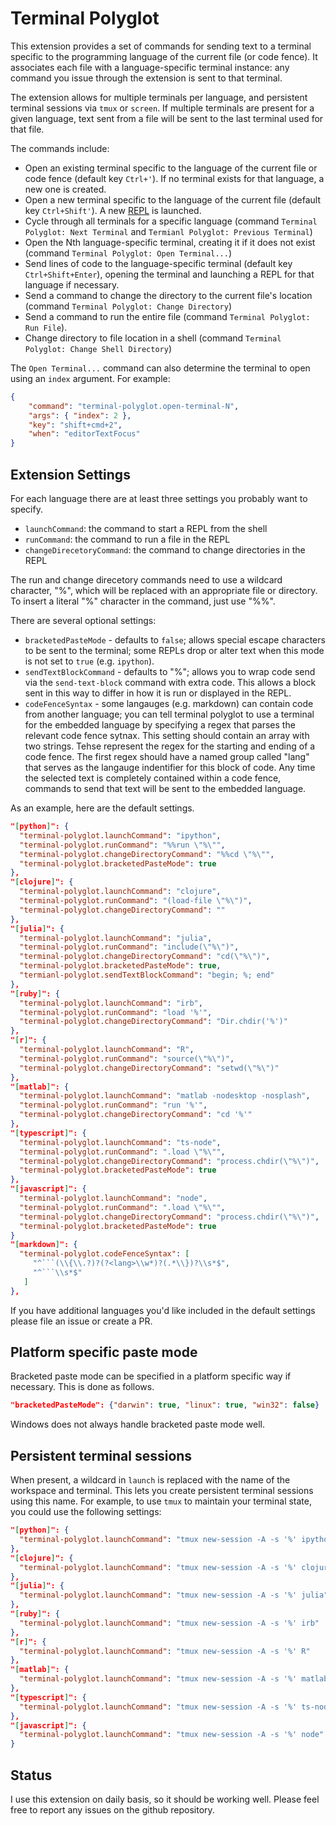 # Terminal Polyglot

This extension provides a set of commands for sending text to a terminal
specific to the programming language of the current file (or code fence). It associates each
file with a language-specific terminal instance: any command you issue through
the extension is sent to that terminal.

The extension allows for multiple terminals per language, and persistent
terminal sessions via `tmux` or `screen`. If multiple terminals are present for
a given language, text sent from a file will be sent to the last terminal
used for that file.

The commands include:

* Open an existing terminal specific to the language of the current file or code fence (default key `Ctrl+'`). If no terminal exists for that language, a new one is created.
* Open a new terminal specific to the language of the current file (default key `Ctrl+Shift'`). A new [REPL](https://en.wikipedia.org/wiki/Read%E2%80%93eval%E2%80%93print_loop) is launched.
* Cycle through all terminals for a specific language (command `Terminal Polyglot: Next Terminal` and `Termianl Polyglot: Previous Terminal`)
* Open the Nth language-specific terminal, creating it if it does not exist (command `Terminal Polyglot: Open Terminal...`)
* Send lines of code to the language-specific terminal (default key `Ctrl+Shift+Enter`), opening the terminal and launching a REPL for that language if necessary.
* Send a command to change the directory to the current file's location (command `Terminal Polyglot: Change Directory`)
* Send a command to run the entire file (command `Terminal Polyglot: Run File`).
* Change directory to file location in a shell (command `Terminal Polyglot: Change Shell Directory`)

The `Open Terminal...` command can also determine the terminal to open using an `index` argument. For example:

```json
{
    "command": "terminal-polyglot.open-terminal-N",
    "args": { "index": 2 },
    "key": "shift+cmd+2",
    "when": "editorTextFocus"
}
```

## Extension Settings

For each language there are at least three settings you probably want to specify.

- `launchCommand`: the command to start a REPL from the shell
- `runCommand`: the command to run a file in the REPL
- `changeDirecetoryCommand`: the command to change directories in the REPL

The run and change direcetory commands need to use a wildcard character, "%", which will be
replaced with an appropriate file or directory. To insert a literal "%" character in the
command, just use "%%".

There are several optional settings:

- `bracketedPasteMode` - defaults to `false`; allows special escape characters
to be sent to the terminal; some REPLs drop or alter text when this mode is not
set to `true` (e.g. `ipython`).
- `sendTextBlockCommand` - defaults to "%"; allows you to wrap code send via the
  `send-text-block` command with extra code. This allows a block sent in this way to differ
  in how it is run or displayed in the REPL.
- `codeFenceSyntax` - some langauges (e.g. markdown) can contain code from another language;
you can tell terminal polyglot to use a terminal for the embedded language by specifying
a regex that parses the relevant code fence sytnax. This setting should contain an array with two strings. Tehse represent the regex for the starting and ending of a code fence. The first regex should have a named group called "lang" that serves as the langauge indentifier for this block of code. Any time the selected text is completely contained within a code fence, commands to send that text will be sent to the embedded language.

As an example, here are the default settings.

```json
"[python]": {
  "terminal-polyglot.launchCommand": "ipython",
  "terminal-polyglot.runCommand": "%%run \"%\"",
  "terminal-polyglot.changeDirectoryCommand": "%%cd \"%\"",
  "terminal-polyglot.bracketedPasteMode": true
},
"[clojure]": {
  "terminal-polyglot.launchCommand": "clojure",
  "terminal-polyglot.runCommand": "(load-file \"%\")",
  "terminal-polyglot.changeDirectoryCommand": ""
},
"[julia]": {
  "terminal-polyglot.launchCommand": "julia",
  "terminal-polyglot.runCommand": "include(\"%\")",
  "terminal-polyglot.changeDirectoryCommand": "cd(\"%\")",
  "terminal-polyglot.bracketedPasteMode": true,
  "termianl-polyglot.sendTextBlockCommand": "begin; %; end"
},
"[ruby]": {
  "terminal-polyglot.launchCommand": "irb",
  "terminal-polyglot.runCommand": "load '%'",
  "terminal-polyglot.changeDirectoryCommand": "Dir.chdir('%')"
},
"[r]": {
  "terminal-polyglot.launchCommand": "R",
  "terminal-polyglot.runCommand": "source(\"%\")",
  "terminal-polyglot.changeDirectoryCommand": "setwd(\"%\")"
},
"[matlab]": {
  "terminal-polyglot.launchCommand": "matlab -nodesktop -nosplash",
  "terminal-polyglot.runCommand": "run '%'",
  "terminal-polyglot.changeDirectoryCommand": "cd '%'"
},
"[typescript]": {
  "terminal-polyglot.launchCommand": "ts-node",
  "terminal-polyglot.runCommand": ".load \"%\"",
  "terminal-polyglot.changeDirectoryCommand": "process.chdir(\"%\")",
  "terminal-polyglot.bracketedPasteMode": true
},
"[javascript]": {
  "terminal-polyglot.launchCommand": "node",
  "terminal-polyglot.runCommand": ".load \"%\"",
  "terminal-polyglot.changeDirectoryCommand": "process.chdir(\"%\")",
  "terminal-polyglot.bracketedPasteMode": true
}
"[markdown]": {
  "terminal-polyglot.codeFenceSyntax": [
     "^```(\\{\\.?)?(?<lang>\\w*)?(.*\\})?\\s*$",
     "^```\\s*$"
   ]
},
```

If you have additional languages you'd like included in the default settings
please file an issue or create a PR.

## Platform specific paste mode

Bracketed paste mode can be specified in a platform specific way if necessary.
This is done as follows.

```json
"bracketedPasteMode": {"darwin": true, "linux": true, "win32": false}
```

Windows does not always handle bracketed paste mode well.

## Persistent terminal sessions

When present, a wildcard in `launch` is replaced with the name of the workspace
and terminal. This lets you create persistent terminal sessions using this name.
For example, to use `tmux` to maintain your terminal state, you could use the
following settings:

```json
"[python]": {
  "terminal-polyglot.launchCommand": "tmux new-session -A -s '%' ipython"
},
"[clojure]": {
  "terminal-polyglot.launchCommand": "tmux new-session -A -s '%' clojure"
},
"[julia]": {
  "terminal-polyglot.launchCommand": "tmux new-session -A -s '%' julia"
},
"[ruby]": {
  "terminal-polyglot.launchCommand": "tmux new-session -A -s '%' irb"
},
"[r]": {
  "terminal-polyglot.launchCommand": "tmux new-session -A -s '%' R"
},
"[matlab]": {
  "terminal-polyglot.launchCommand": "tmux new-session -A -s '%' matlab -nodesktop -nosplash"
},
"[typescript]": {
  "terminal-polyglot.launchCommand": "tmux new-session -A -s '%' ts-node"
},
"[javascript]": {
  "terminal-polyglot.launchCommand": "tmux new-session -A -s '%' node"
}
```

## Status

I use this extension on daily basis, so it should be working well. Please feel free to
report any issues on the github repository.
